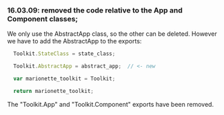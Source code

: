 ### 16.03.09: removed the code relative to the App and Component classes;

We only use the AbstractApp class, so the other can be deleted. However we have to add the AbstractApp to the exports: 

```js
  Toolkit.StateClass = state_class;

  Toolkit.AbstractApp = abstract_app;  // <- new

  var marionette_toolkit = Toolkit;

  return marionette_toolkit;
```

The "Toolkit.App" and "Toolkit.Component" exports have been removed.

